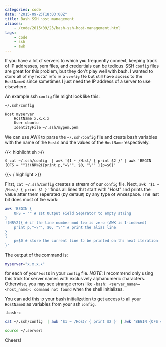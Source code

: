 ```yaml
---
categories: code
date: "2015-09-23T18:03:00Z"
title: Bash SSH host management
aliases:
    - /code/2015/09/23/bash-ssh-host-management.html
tags:
    - code
    - ssh
    - awk
---
```


If you have a lot of servers to which you frequently connect, keeping track of IP addresses, pem files, and credentials can be tedious. SSH `config` files are great for this problem, but they don't play well with bash. I wanted to store all of my hosts' info in a `config` file but still have access to the `HostName`s since sometimes I just need the IP address of a server to use elsewhere.

An example ssh `config` file might look like this:

`~/.ssh/config`

```sh
Host myserver
    HostName x.x.x.x
    User ubuntu
    IdentityFile ~/.ssh/mypem.pem
```

We can use AWK to parse the `~/.ssh/config` file and create bash variables with the name of the `Host`s and the values of the `HostName` respectively.

{{< highlight sh >}}

    $ cat ~/.ssh/config  | awk '$1 ~ /Host/ { print $2 }' | awk 'BEGIN {OFS = ""}!(NR%2){print p,"=\"", $0, "\"" }{p=$0}'

{{< / highlight >}}

First, `cat ~/.ssh/config` creates a stream of our `config` file. Next, `awk '$1 ~ /Host/ { print $2 }'` finds all lines that start with "Host" and prints the value after them seperated (by default) by any type of whitespace. The last bit does most of the work:

```sh
awk 'BEGIN {
    OFS = "" # set Output Field Separator to empty string
}
!(NR%2){ # if the line number mod two is zero (AWK is 1-indexed)
    print p,"=\"", $0, "\"" # print the alias line
}
{
    p=$0 # store the current line to be printed on the next iteration
}'
```

The output of the command is:

```sh
myserver="x.x.x.x"
```

for each of your `Host`s in your `config` file. *NOTE*: I recommend only using this trick for server names with exclusively alphanumeric characters. Otherwise, you may see strange errors like `-bash: <server_name>=<host_name>: command not found` when the shell initializes.


You can add this to your bash initialization to get access to all your `HostName`s as variables from your ssh `config`.

`.bashrc`

```sh
cat ~/.ssh/config  | awk '$1 ~ /Host/ { print $2 }' | awk 'BEGIN {OFS = ""}!(NR%2){print "alias ", p,"=\"", $0, "\"" }{p=$0}' > ~/.servers

source ~/.servers
```

Cheers!
